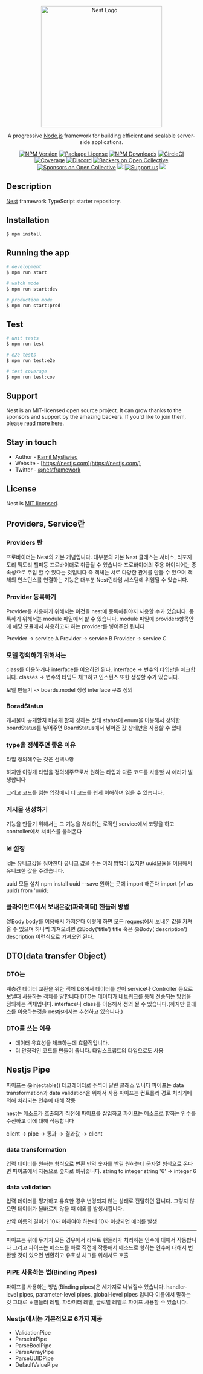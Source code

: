 <p align="center">
  <a href="http://nestjs.com/" target="blank"><img src="https://nestjs.com/img/logo_text.svg" width="320" alt="Nest Logo" /></a>
</p>

[circleci-image]: https://img.shields.io/circleci/build/github/nestjs/nest/master?token=abc123def456
[circleci-url]: https://circleci.com/gh/nestjs/nest

  <p align="center">A progressive <a href="http://nodejs.org" target="_blank">Node.js</a> framework for building efficient and scalable server-side applications.</p>
    <p align="center">
<a href="https://www.npmjs.com/~nestjscore" target="_blank"><img src="https://img.shields.io/npm/v/@nestjs/core.svg" alt="NPM Version" /></a>
<a href="https://www.npmjs.com/~nestjscore" target="_blank"><img src="https://img.shields.io/npm/l/@nestjs/core.svg" alt="Package License" /></a>
<a href="https://www.npmjs.com/~nestjscore" target="_blank"><img src="https://img.shields.io/npm/dm/@nestjs/common.svg" alt="NPM Downloads" /></a>
<a href="https://circleci.com/gh/nestjs/nest" target="_blank"><img src="https://img.shields.io/circleci/build/github/nestjs/nest/master" alt="CircleCI" /></a>
<a href="https://coveralls.io/github/nestjs/nest?branch=master" target="_blank"><img src="https://coveralls.io/repos/github/nestjs/nest/badge.svg?branch=master#9" alt="Coverage" /></a>
<a href="https://discord.gg/G7Qnnhy" target="_blank"><img src="https://img.shields.io/badge/discord-online-brightgreen.svg" alt="Discord"/></a>
<a href="https://opencollective.com/nest#backer" target="_blank"><img src="https://opencollective.com/nest/backers/badge.svg" alt="Backers on Open Collective" /></a>
<a href="https://opencollective.com/nest#sponsor" target="_blank"><img src="https://opencollective.com/nest/sponsors/badge.svg" alt="Sponsors on Open Collective" /></a>
  <a href="https://paypal.me/kamilmysliwiec" target="_blank"><img src="https://img.shields.io/badge/Donate-PayPal-ff3f59.svg"/></a>
    <a href="https://opencollective.com/nest#sponsor"  target="_blank"><img src="https://img.shields.io/badge/Support%20us-Open%20Collective-41B883.svg" alt="Support us"></a>
  <a href="https://twitter.com/nestframework" target="_blank"><img src="https://img.shields.io/twitter/follow/nestframework.svg?style=social&label=Follow"></a>
</p>
  <!--[![Backers on Open Collective](https://opencollective.com/nest/backers/badge.svg)](https://opencollective.com/nest#backer)
  [![Sponsors on Open Collective](https://opencollective.com/nest/sponsors/badge.svg)](https://opencollective.com/nest#sponsor)-->

## Description

[Nest](https://github.com/nestjs/nest) framework TypeScript starter repository.

## Installation

```bash
$ npm install
```

## Running the app

```bash
# development
$ npm run start

# watch mode
$ npm run start:dev

# production mode
$ npm run start:prod
```

## Test

```bash
# unit tests
$ npm run test

# e2e tests
$ npm run test:e2e

# test coverage
$ npm run test:cov
```

## Support

Nest is an MIT-licensed open source project. It can grow thanks to the sponsors and support by the amazing backers. If you'd like to join them, please [read more here](https://docs.nestjs.com/support).

## Stay in touch

- Author - [Kamil Myśliwiec](https://kamilmysliwiec.com)
- Website - [https://nestjs.com](https://nestjs.com/)
- Twitter - [@nestframework](https://twitter.com/nestframework)

## License

Nest is [MIT licensed](LICENSE).

## Providers, Service란

### Providers 란

프로바이더는 Nest의 기본 개념입니다. 대부분의 기본 Nest 클래스는 서비스, 리포지토리 팩토리 헬퍼등 프로바이더로 취급될 수 있습니다
프로바이더의 주용 아이디어는 종속성으로 주입 할 수 있다는 것입니다 즉 객체는 서로 다양한 관계를 만들 수 있으며 객체의 인스턴스를 연결하는 기능은 대부분 Nest런타임 시스템에 위임될 수 있습니다.

### Provider 등록하기

Provider를 사용하기 위해서는 이것을 nest에 등록해줘야지 사용할 수가 있습니다.
등록하기 위해서는 module 파일에서 할 수 있습니다. module 파일에 providers항목안에 해당 모듈에서 사용하고자 하는 provider를 넣어주면 됩니다

Provider -> service A
Provider -> service B
Provider -> service C

### 모델 정의하기 위해서는

class를 이용하거나 interface를 이요하면 된다.
interface -> 변수의 타입만을 체크합니다.
classes -> 변수의 타입도 체크하고 인스턴스 또한 생성할 수가 있습니다.

모델 만들기 -> boards.model 생성 interface 구조 정의

### BoradStatus

게시물이 공게할지 비공개 할지 정하는 상태
status에 <span>enum<span>을 이용해서 정의한 boardStatus를 넣어주면 BoardStatus에서 넣어준 값 상태만을 사용할 수 있다

### type을 정해주면 좋은 이유

타입 정의해주는 것은 선택사항

하지만 이렇게 타입을 정의해주므로서 원하는 타입과 다른 코드를 사용할 시 에러가 발생합니다

그리고 코드를 읽는 입장에서 더 코드를 쉽게 이해하며 읽을 수 있습니다.

### 게시물 생성하기

기능을 만들기 위해서는 그 기능을 처리하는 로직인 service에서 코딩을 하고 controller에서 서비스를 불러온다

### id 설정

id는 유니크값을 줘야한다 유니크 값을 주는 여러 방법이 있지만 uuid모듈을 이용해서 유니크한 값을 주겠습니다.

uuid 모듈 설치 npm install uuid --save
원하는 곳에 import 해준다
import {v1 as uuid} from 'uuid;

### 클라이언트에서 보내온값(파라미터) 핸들러 방법

@Body body를 이용해서 가져온다
이렇게 하면 모든 request에서 보내온 값을 가져올 수 있으며 하나씩 가져오려면 @Body('title') title 혹은 @Body('description') description 이런식으로 가져오면 된다.

## DTO(data transfer Object)

### DTO는

계층간 데이터 교환을 위한 객체
DB에서 데이터를 얻어 service나 Controller 등으로 보낼때 사용하는 객체를 말합니다
DTO는 데이터가 네트워크를 통해 전송되는 방법을 정의하는 객체입니다.
interface나 class를 이용해서 정의 될 수 있습니다.(하지만 클래스를 이용하는것을 nestjs에서는 추천하고 있습니다.)

### DTO를 쓰는 이유

- 데이터 유효성을 체크하는데 효율적입니다.
- 더 안정적인 코드를 만들어 줍니다. 타입스크립트의 타입으로도 사용

## Nestjs Pipe

파이프는 @injectable() 데코레이터로 주석이 달린 클래스 입니다
파이프는 data transformation과 data validation을 위해서 사용
파이프는 컨트롤러 경로 처리기에 의해 처리되는 인수에 대해 작동

nest는 메소드가 호출되기 직전에 파이프를 삽입하고 파이프는 메소드로 향하는 인수를 수신하고 이에 대해 작동합니다

client -> pipe -> 통과 -> 결과값 -> client

### data transformation

입력 데이터를 원하는 형식으로 변환
만약 숫자를 받길 원하는데 문자열 형식으로 온다면 파이프에서 자동으로 숫자로 바꿔줍니다.
string to integer
string '6' => integer 6

### data validation

입력 데이터를 평가하고 유효한 경우 변경되지 않는 상태로 전달하면 됩니다. 그렇지 않으면 데이터가 올바르지 않을 때 예외를 발생시킵니다.

만약 이름의 길이가 10자 이하여야 하는데 10자 이상되면 에러를 발생

---

파이프는 위에 두가지 모든 경우에서
라우트 핸들러가 처리하는 인수에 대해서 작동합니다
그리고 파이프는 메소드를 바로 직전에 작동해서 메소드로 향하는 인수에 대해서 변환할 것이 있으면 변환하고 유효성 체크를 위해서도 호출

### PIPE 사용하는 법(Binding Pipes)

파이프를 사용하는 방법(Binding pipes)은 세가지로 나눠질수 있습니다.
handler-level pipes, parameter-level pipes, global-level pipes 입니다
이름에서 말하는 것 그대로 ㅎ핸들러 레벨, 파라미터 레벨, 글로벌 레벨로 파이프 사용할 수 있습니다.

### Nestjs에서는 기본적으로 6가지 제공

- ValidationPipe
- ParseIntPipe
- ParseBoolPipe
- ParseArrayPipe
- ParseUUIDPipe
- DefaultValuePipe
